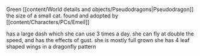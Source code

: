 Green [[content/World details and objects/Pseudodragons|Pseudodragon]] the size of a small cat. found and adopted by [[content/Characters/PCs/Emeil]]

has a large dash which she can use 3 times a day. she can fly at double the speed, and has the effects of gust.
she is mostly full grown
she has 4 leaf shaped wings in a dragonfly pattern